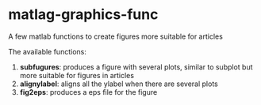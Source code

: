 # matlag-graphics-func
A few matlab functions to create figures more suitable for articles

The available functions:
1. **subfugures**: produces a figure with several plots, similar to subplot but more suitable for figures in articles
2. **alignylabel**: aligns all the ylabel when there are several plots
3. **fig2eps**: produces a eps file for the figure
